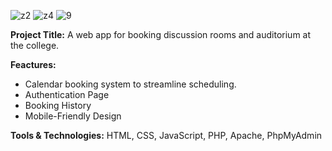 ![z2](https://github.com/user-attachments/assets/059a4841-6c81-4e4f-b82f-13bab17a531f)
![z4](https://github.com/user-attachments/assets/060306ae-82c9-4d06-afc6-b6ffe11caf1c)
![9](https://github.com/user-attachments/assets/498df639-54f4-4deb-bce6-b04397cbe496)


**Project Title:** A web app for booking discussion rooms and auditorium at the college.

**Feactures:**
- Calendar booking system to streamline scheduling.
- Authentication Page
- Booking History
- Mobile-Friendly Design

**Tools & Technologies:** 
HTML, CSS, JavaScript, PHP, Apache, PhpMyAdmin
